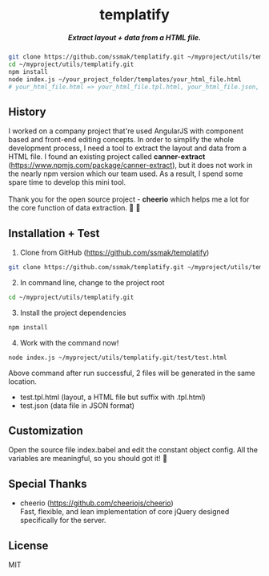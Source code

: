 <h1 align="center">templatify</h1>

<h5 align="center">Extract layout + data from a HTML file.</h5>

``` bash
git clone https://github.com/ssmak/templatify.git ~/myproject/utils/templatify.git
cd ~/myproject/utils/templatify.git
npm install
node index.js ~/your_project_folder/templates/your_html_file.html
# your_html_file.html => your_html_file.tpl.html, your_html_file.json, your_html_file.html
```
## History
I worked on a company project that're used AngularJS with component based and front-end editing concepts.
In order to simplify the whole development process, I need a tool to extract the layout and data from a HTML file.
I found an existing project called **canner-extract** (https://www.npmjs.com/package/canner-extract), but 
it does not work in the nearly npm version which our team used. As a result, I spend some spare time to develop this 
mini tool. <br /><br />
Thank you for the open source project - **cheerio** which helps me a lot for the core function of data extraction. :clap: :bow:

## Installation + Test
1. Clone from GitHub (https://github.com/ssmak/templatify)
``` bash
git clone https://github.com/ssmak/templatify.git ~/myproject/utils/templatify.git
```
2. In command line, change to the project root
``` bash
cd ~/myproject/utils/templatify.git
```
3. Install the project dependencies
``` bash
npm install
```
4. Work with the command now!
``` bash
node index.js ~/myproject/utils/templatify.git/test/test.html
```
Above command after run successful, 2 files will be generated in the same location.
* test.tpl.html (layout, a HTML file but suffix with .tpl.html)
* test.json (data file in JSON format)

## Customization
Open the source file index.babel and edit the constant object config. 
All the variables are meaningful, so you should got it! :metal:

## Special Thanks
* cheerio (https://github.com/cheeriojs/cheerio)<br />
Fast, flexible, and lean implementation of core jQuery designed specifically for the server.

## License
MIT
